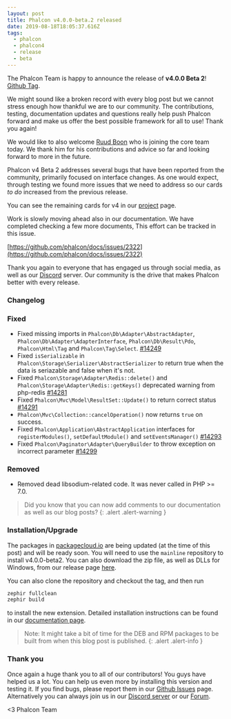 ```yaml
---
layout: post
title: Phalcon v4.0.0-beta.2 released
date: 2019-08-18T18:05:37.616Z
tags:
  - phalcon
  - phalcon4
  - release
  - beta
---
```

The Phalcon Team is happy to announce the release of **v4.0.0 Beta 2**! [Github Tag](https://github.com/phalcon/cphalcon/releases/tag/v4.0.0-beta.2). 

We might sound like a broken record with every blog post but we cannot stress enough how thankful we are to our community. The contributions, testing, documentation updates and questions really help push Phalcon forward and make us offer the best possible framework for all to use! Thank you again!
<!--more-->

We would like to also welcome [Ruud Boon](https://github.com/ruudboon) who is joining the core team today. We thank him for his contributions and advice so far and looking forward to more in the future.

Phalcon v4 Beta 2 addresses several bugs that have been reported from the community, primarily focused on interface changes. As one would expect, through testing we found more issues that we need to address so our cards _to do_ increased from the previous release.

You can see the remaining cards for v4 in our [project](https://github.com/phalcon/cphalcon/projects/3) page. 

Work is slowly moving ahead also in our documentation. We have completed checking a few more documents, This effort can be tracked in this issue. 

[https://github.com/phalcon/docs/issues/2322](https://github.com/phalcon/docs/issues/2322)

Thank you again to everyone that has engaged us through social media, as well as our [Discord](https://phalcon.link/discord) server. Our community is the drive that makes Phalcon better with every release.

### Changelog
### Fixed
- Fixed missing imports in `Phalcon\Db\Adapter\AbstractAdapter`, `Phalcon\Db\Adapter\AdapterInterface`, `Phalcon\Db\Result\Pdo`, `Phalcon\Html\Tag` and `Phalcon\Tag\Select`. [#14249](https://github.com/phalcon/cphalcon/issues/14249)
- Fixed `isSerializable` in `Phalcon\Storage\Serializer\AbstractSerializer` to return true when the data is seriazable and false when it's not.
- Fixed `Phalcon\Storage\Adapter\Redis::delete()` and `Phalcon\Storage\Adapter\Redis::getKeys()` deprecated warning from php-redis [#14281](https://github.com/phalcon/cphalcon/issues/14281)
- Fixed `Phalcon\Mvc\Model\ResultSet::Update()` to return correct status [#14291](https://github.com/phalcon/cphalcon/issues/14291)
- `Phalcon\Mvc\Collection::cancelOperation()` now returns `true` on success.
- Fixed `Phalcon\Application\AbstractApplication` interfaces for `registerModules()`, `setDefaultModule()` and `setEventsManager()` [#14293](https://github.com/phalcon/cphalcon/issues/14293)
- Fixed `Phalcon\Paginator\Adapter\QueryBuilder` to throw exception on incorrect parameter [#14299](https://github.com/phalcon/cphalcon/issues/14299)

### Removed
- Removed dead libsodium-related code. It was never called in PHP >= 7.0.

> Did you know that you can now add comments to our documentation as well as our blog posts?
{: .alert .alert-warning }

### Installation/Upgrade
The packages in [packagecloud.io](https://packagecloud.io/phalcon) are being updated (at the time of this post) and will be ready soon. You will need to use the `mainline` repository to install v4.0.0-beta2. You can also download the zip file, as well as DLLs for Windows, from our release page [here](https://github.com/phalcon/cphalcon/releases/tag/v4.0.0-beta.2).

You can also clone the repository and checkout the tag, and then run

```bash
zephir fullclean
zephir build
```

to install the new extension. Detailed installation instructions can be found in our [documentation page](https://docs.phalcon.io/4.0/en/installation).

> Note: It might take a bit of time for the DEB and RPM packages to be built from when this blog post is published.
{: .alert .alert-info }

### Thank you
Once again a huge thank you to all of our contributors! You guys have helped us a lot. You can help us even more by installing this version and testing it. If you find bugs, please report them in our [Github Issues](https://github.com/phalcon/cphalcon/issues) page. Alternatively you can always join us in our [Discord server](https://phalcon.link/discord) or our [Forum](https://phalcon.link/forum).


<3 Phalcon Team
